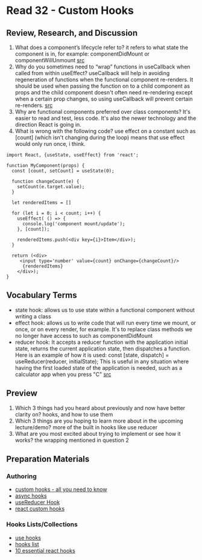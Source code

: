 # Read 32 - Custom Hooks

## Review, Research, and Discussion

1. What does a component’s lifecycle refer to? it refers to what state the component is in, for example: componentDidMount or componentWillUnmount [src](https://reactjs.org/docs/state-and-lifecycle.html)
2. Why do you sometimes need to “wrap” functions in useCallback when called from within useEffect? useCallback will help in avoiding regeneration of functions when the functional component re-renders. It should be used when passing the function on to a child component as props and the child component doesn't often need re-rendering except when a certain prop changes, so using useCallback will prevent certain re-renders.  [src](https://stackoverflow.com/questions/57156582/should-i-wrap-all-functions-that-defined-in-component-in-usecallback)
3. Why are functional components preferred over class components? It's easier to read and test, less code. It's also the newer technology and the direction React is going in.
4. What is wrong with the following code? use effect on a constant such as [count] (which isn't changing during the loop) means that use effect would only run once, i think.

```JSX
import React, {useState, useEffect} from 'react';

function MyComponent(props) {
  const [count, setCount] = useState(0);

  function changeCount(e) {
    setCount(e.target.value);
  }

  let renderedItems = []

  for (let i = 0; i < count; i++) {
    useEffect( () => {
      console.log('component mount/update');
    }, [count]);

    renderedItems.push(<div key={i}>Item</div>);
  }

  return (<div>
     <input type='number' value={count} onChange={changeCount}/>
      {renderedItems}
    </div>);
}
```

## Vocabulary Terms

* state hook: allows us to use state within a functional component without writing a class
* effect hook: allows us to write code that will run every time we mount, or once, or on every render, for example. It's to replace class methods we no longer have access to such as componentDidMount
* reducer hook: It accepts a reducer function with the application initial state, returns the current application state, then dispatches a function. Here is an example of how it is used: const [state, dispatch] = useReducer(reducer, initialState); This is useful in any situation where having the first loaded state of the application is needed, such as a calculator app when you press "C"  [src](https://css-tricks.com/getting-to-know-the-usereducer-react-hook/#:~:text=useReducer%20is%20one%20of%20a,state%2C%20then%20dispatches%20a%20function.&text=Maybe%20it's%20an%20app%20that,options%20from%20a%20default%20model.)

## Preview

1. Which 3 things had you heard about previously and now have better clarity on?
hooks, and how  to use them
2. Which 3 things are you hoping to learn more about in the upcoming lecture/demo?
more of the built in hooks like use reducer
3. What are you most excited about trying to implement or see how it works?
the wrapping mentioned in question 2

## Preparation Materials

### Authoring

* [custom hooks - all you need to know](https://www.telerik.com/blogs/everything-you-need-to-create-a-custom-react-hook)
* [async hooks](https://dev.to/vinodchauhan7/react-hooks-with-async-await-1n9g)
* [useReducer Hook](https://reactjs.org/docs/hooks-reference.html#usereducer)
* [react custom hooks](https://reactjs.org/docs/hooks-custom.html)

### Hooks Lists/Collections

* [use hooks](https://usehooks.com/)
* [hooks list](https://github.com/rehooks/awesome-react-hooks)
* [10 essential react hooks](https://blog.bitsrc.io/10-react-custom-hooks-you-should-have-in-your-toolbox-aa27d3f5564d)
